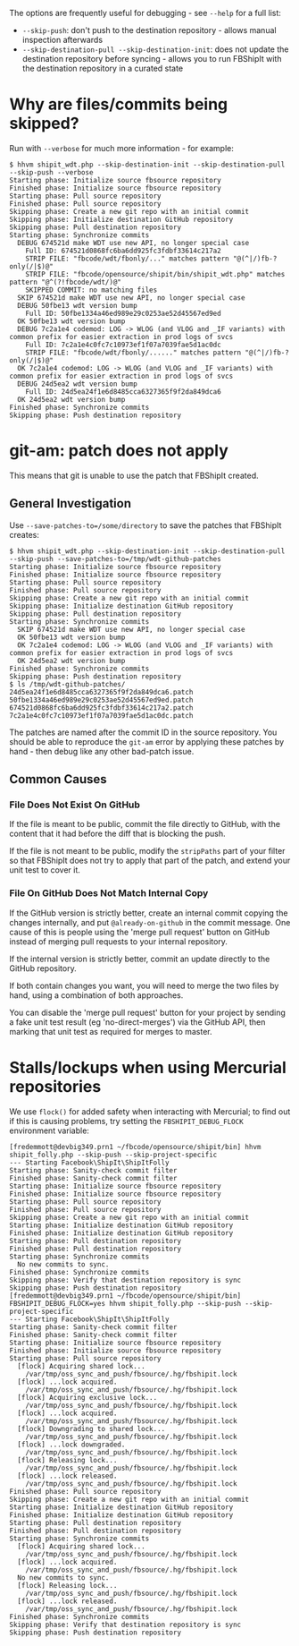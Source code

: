 The options are frequently useful for debugging - see `--help` for a full list:

 - `--skip-push`: don't push to the destination repository - allows manual inspection afterwards
 - `--skip-destination-pull --skip-destination-init`: does not update the destination repository before syncing - allows you to run FBShipIt with the destination repository in a curated state

# Why are files/commits being skipped?

Run with `--verbose` for much more information - for example:

```
$ hhvm shipit_wdt.php --skip-destination-init --skip-destination-pull --skip-push --verbose
Starting phase: Initialize source fbsource repository
Finished phase: Initialize source fbsource repository
Starting phase: Pull source repository
Finished phase: Pull source repository
Skipping phase: Create a new git repo with an initial commit
Skipping phase: Initialize destination GitHub repository
Skipping phase: Pull destination repository
Starting phase: Synchronize commits
  DEBUG 674521d make WDT use new API, no longer special case
    Full ID: 674521d0868fc6ba6dd925fc3fdbf33614c217a2
    STRIP FILE: "fbcode/wdt/fbonly/..." matches pattern "@(^|/)fb-?only(/|$)@"
    STRIP FILE: "fbcode/opensource/shipit/bin/shipit_wdt.php" matches pattern "@^(?!fbcode/wdt/)@"
    SKIPPED COMMIT: no matching files
  SKIP 674521d make WDT use new API, no longer special case
  DEBUG 50fbe13 wdt version bump
    Full ID: 50fbe1334a46ed989e29c0253ae52d45567ed9ed
  OK 50fbe13 wdt version bump
  DEBUG 7c2a1e4 codemod: LOG -> WLOG (and VLOG and _IF variants) with common prefix for easier extraction in prod logs of svcs
    Full ID: 7c2a1e4c0fc7c10973ef1f07a7039fae5d1ac0dc
    STRIP FILE: "fbcode/wdt/fbonly/......" matches pattern "@(^|/)fb-?only(/|$)@"
  OK 7c2a1e4 codemod: LOG -> WLOG (and VLOG and _IF variants) with common prefix for easier extraction in prod logs of svcs
  DEBUG 24d5ea2 wdt version bump
    Full ID: 24d5ea24f1e6d8485cca6327365f9f2da849dca6
  OK 24d5ea2 wdt version bump
Finished phase: Synchronize commits
Skipping phase: Push destination repository
```

# git-am: patch does not apply

This means that git is unable to use the patch that FBShipIt created.

## General Investigation

Use `--save-patches-to=/some/directory` to save the patches that FBShipIt
creates:

```
$ hhvm shipit_wdt.php --skip-destination-init --skip-destination-pull --skip-push --save-patches-to=/tmp/wdt-github-patches
Starting phase: Initialize source fbsource repository
Finished phase: Initialize source fbsource repository
Starting phase: Pull source repository
Finished phase: Pull source repository
Skipping phase: Create a new git repo with an initial commit
Skipping phase: Initialize destination GitHub repository
Skipping phase: Pull destination repository
Starting phase: Synchronize commits
  SKIP 674521d make WDT use new API, no longer special case
  OK 50fbe13 wdt version bump
  OK 7c2a1e4 codemod: LOG -> WLOG (and VLOG and _IF variants) with common prefix for easier extraction in prod logs of svcs
  OK 24d5ea2 wdt version bump
Finished phase: Synchronize commits
Skipping phase: Push destination repository
$ ls /tmp/wdt-github-patches/
24d5ea24f1e6d8485cca6327365f9f2da849dca6.patch
50fbe1334a46ed989e29c0253ae52d45567ed9ed.patch
674521d0868fc6ba6dd925fc3fdbf33614c217a2.patch
7c2a1e4c0fc7c10973ef1f07a7039fae5d1ac0dc.patch
```

The patches are named after the commit ID in the source repository. You should
be able to reproduce the `git-am` error by applying these
patches by hand - then debug like any other bad-patch issue.

## Common Causes

### File Does Not Exist On GitHub

If the file is meant to be public, commit the file directly to GitHub, with the content that it had before the diff that is blocking the push.

If the file is not meant to be public, modify the `stripPaths` part of your filter so that FBShipIt does not try to apply that part of the patch, and extend your unit test to cover it.

### File On GitHub Does Not Match Internal Copy

If the GitHub version is strictly better, create an internal commit copying the
changes internally, and put `@already-on-github` in the commit message.
One cause of this is people using the 'merge pull request' button on GitHub
instead of merging pull requests to your internal repository.

If the internal version is strictly better, commit an update directly to the GitHub repository.

If both contain changes you want, you will need to merge the two files by hand, using a combination of both approaches.

You can disable the 'merge pull request' button for your project  by sending a
fake unit test result (eg 'no-direct-merges') via the GitHub API, then marking
that unit test as required for merges to master.

# Stalls/lockups when using Mercurial repositories

We use `flock()` for added safety when interacting with Mercurial; to find out
if this is causing problems, try setting the `FBSHIPIT_DEBUG_FLOCK`
environment variable:

```
[fredemmott@devbig349.prn1 ~/fbcode/opensource/shipit/bin] hhvm shipit_folly.php --skip-push --skip-project-specific
--- Starting Facebook\ShipIt\ShipItFolly
Starting phase: Sanity-check commit filter
Finished phase: Sanity-check commit filter
Starting phase: Initialize source fbsource repository
Finished phase: Initialize source fbsource repository
Starting phase: Pull source repository
Finished phase: Pull source repository
Skipping phase: Create a new git repo with an initial commit
Starting phase: Initialize destination GitHub repository
Finished phase: Initialize destination GitHub repository
Starting phase: Pull destination repository
Finished phase: Pull destination repository
Starting phase: Synchronize commits
  No new commits to sync.
Finished phase: Synchronize commits
Skipping phase: Verify that destination repository is sync
Skipping phase: Push destination repository
[fredemmott@devbig349.prn1 ~/fbcode/opensource/shipit/bin] FBSHIPIT_DEBUG_FLOCK=yes hhvm shipit_folly.php --skip-push --skip-project-specific
--- Starting Facebook\ShipIt\ShipItFolly
Starting phase: Sanity-check commit filter
Finished phase: Sanity-check commit filter
Starting phase: Initialize source fbsource repository
Finished phase: Initialize source fbsource repository
Starting phase: Pull source repository
  [flock] Acquiring shared lock...
    /var/tmp/oss_sync_and_push/fbsource/.hg/fbshipit.lock
  [flock] ...lock acquired.
    /var/tmp/oss_sync_and_push/fbsource/.hg/fbshipit.lock
  [flock] Acquiring exclusive lock...
    /var/tmp/oss_sync_and_push/fbsource/.hg/fbshipit.lock
  [flock] ...lock acquired.
    /var/tmp/oss_sync_and_push/fbsource/.hg/fbshipit.lock
  [flock] Downgrading to shared lock...
    /var/tmp/oss_sync_and_push/fbsource/.hg/fbshipit.lock
  [flock] ...lock downgraded.
    /var/tmp/oss_sync_and_push/fbsource/.hg/fbshipit.lock
  [flock] Releasing lock...
    /var/tmp/oss_sync_and_push/fbsource/.hg/fbshipit.lock
  [flock] ...lock released.
    /var/tmp/oss_sync_and_push/fbsource/.hg/fbshipit.lock
Finished phase: Pull source repository
Skipping phase: Create a new git repo with an initial commit
Starting phase: Initialize destination GitHub repository
Finished phase: Initialize destination GitHub repository
Starting phase: Pull destination repository
Finished phase: Pull destination repository
Starting phase: Synchronize commits
  [flock] Acquiring shared lock...
    /var/tmp/oss_sync_and_push/fbsource/.hg/fbshipit.lock
  [flock] ...lock acquired.
    /var/tmp/oss_sync_and_push/fbsource/.hg/fbshipit.lock
  No new commits to sync.
  [flock] Releasing lock...
    /var/tmp/oss_sync_and_push/fbsource/.hg/fbshipit.lock
  [flock] ...lock released.
    /var/tmp/oss_sync_and_push/fbsource/.hg/fbshipit.lock
Finished phase: Synchronize commits
Skipping phase: Verify that destination repository is sync
Skipping phase: Push destination repository
```
